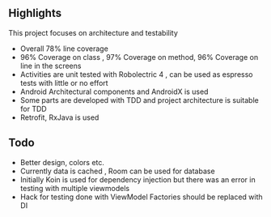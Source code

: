 
## Highlights

This project focuses on architecture and testability

* Overall 78% line coverage
* 96% Coverage on class , 97% Coverage on method, 96% Coverage on line in the screens
* Activities are unit tested with Robolectric 4 , can be used as espresso tests with little or no effort
* Android Architectural components and AndroidX is used
* Some parts are developed with TDD and project architecture is suitable for TDD
* Retrofit, RxJava is used

## Todo
* Better design, colors etc.
* Currently data is cached , Room can be used for database
* Initially Koin is used for dependency injection but there was an error in testing with multiple viewmodels
* Hack for testing done with ViewModel Factories should be replaced with DI

